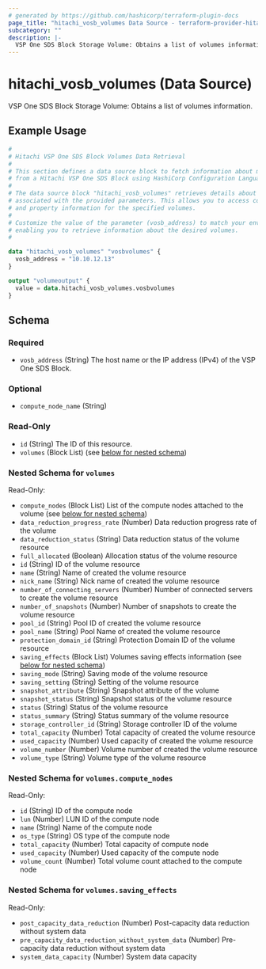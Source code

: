 ```yaml
---
# generated by https://github.com/hashicorp/terraform-plugin-docs
page_title: "hitachi_vosb_volumes Data Source - terraform-provider-hitachi"
subcategory: ""
description: |-
  VSP One SDS Block Storage Volume: Obtains a list of volumes information.
---
```


# hitachi_vosb_volumes (Data Source)

VSP One SDS Block Storage Volume: Obtains a list of volumes information.

## Example Usage

```terraform
#
# Hitachi VSP One SDS Block Volumes Data Retrieval
#
# This section defines a data source block to fetch information about multiple volumes
# from a Hitachi VSP One SDS Block using HashiCorp Configuration Language (HCL).
#
# The data source block "hitachi_vosb_volumes" retrieves details about volumes
# associated with the provided parameters. This allows you to access configuration
# and property information for the specified volumes.
#
# Customize the value of the parameter (vosb_address) to match your environment,
# enabling you to retrieve information about the desired volumes.
#

data "hitachi_vosb_volumes" "vosbvolumes" {
  vosb_address = "10.10.12.13"
}

output "volumeoutput" {
  value = data.hitachi_vosb_volumes.vosbvolumes
}
```

<!-- schema generated by tfplugindocs -->
## Schema

### Required

- `vosb_address` (String) The host name or the IP address (IPv4) of the VSP One SDS Block.

### Optional

- `compute_node_name` (String)

### Read-Only

- `id` (String) The ID of this resource.
- `volumes` (Block List) (see [below for nested schema](#nestedblock--volumes))

<a id="nestedblock--volumes"></a>
### Nested Schema for `volumes`

Read-Only:

- `compute_nodes` (Block List) List of the compute nodes attached to the volume (see [below for nested schema](#nestedblock--volumes--compute_nodes))
- `data_reduction_progress_rate` (Number) Data reduction progress rate of the volume
- `data_reduction_status` (String) Data reduction status of the volume resource
- `full_allocated` (Boolean) Allocation status of the volume resource
- `id` (String) ID of the volume resource
- `name` (String) Name of created the volume resource
- `nick_name` (String) Nick name of created the volume resource
- `number_of_connecting_servers` (Number) Number of connected servers to create the volume resource
- `number_of_snapshots` (Number) Number of snapshots to create the volume resource
- `pool_id` (String) Pool ID of created the volume resource
- `pool_name` (String) Pool Name of created the volume resource
- `protection_domain_id` (String) Protection Domain ID of the volume resource
- `saving_effects` (Block List) Volumes saving effects information (see [below for nested schema](#nestedblock--volumes--saving_effects))
- `saving_mode` (String) Saving mode of the volume resource
- `saving_setting` (String) Setting of the volume resource
- `snapshot_attribute` (String) Snapshot attribute of the volume
- `snapshot_status` (String) Snapshot status of the volume resource
- `status` (String) Status of the volume resource
- `status_summary` (String) Status summary of the volume resource
- `storage_controller_id` (String) Storage controller ID of the volume
- `total_capacity` (Number) Total capacity of created the volume resource
- `used_capacity` (Number) Used capacity of created the volume resource
- `volume_number` (Number) Volume number of created the volume resource
- `volume_type` (String) Volume type of the volume resource

<a id="nestedblock--volumes--compute_nodes"></a>
### Nested Schema for `volumes.compute_nodes`

Read-Only:

- `id` (String) ID of the compute node
- `lun` (Number) LUN ID of the compute node
- `name` (String) Name of the compute node
- `os_type` (String) OS type of the compute node
- `total_capacity` (Number) Total capacity of compute node
- `used_capacity` (Number) Used capacity of the compute node
- `volume_count` (Number) Total volume count attached to the compute node


<a id="nestedblock--volumes--saving_effects"></a>
### Nested Schema for `volumes.saving_effects`

Read-Only:

- `post_capacity_data_reduction` (Number) Post-capacity data reduction without system data
- `pre_capacity_data_reduction_without_system_data` (Number) Pre-capacity data reduction without system data
- `system_data_capacity` (Number) System data capacity
